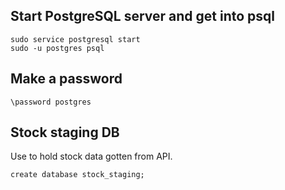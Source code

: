 ## Start PostgreSQL server and get into psql
```
sudo service postgresql start
sudo -u postgres psql
```

## Make a password
```
\password postgres
```

## Stock staging DB
Use to hold stock data gotten from API.
```
create database stock_staging;
```
